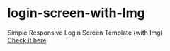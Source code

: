 # login-screen-with-Img
 Simple Responsive Login Screen Template (with Img)<br>
<a href="#" target="_blank">Check it here</a>
